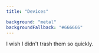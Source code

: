 ```yaml
---
title: "Devices"

background: "metal"
backgroundFallback: "#666666"
---
```


I wish I didn't trash them so quickly.
